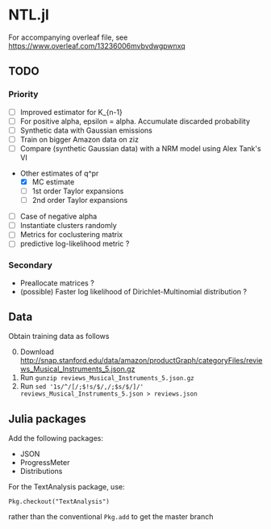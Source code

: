 # NTL.jl

For accompanying overleaf file, see https://www.overleaf.com/13236006mvbvdwgpwnxq

## TODO
### Priority
 - [ ] Improved estimator for K_{n-1}
 - [ ] For positive alpha, epsilon = alpha. Accumulate discarded probability
 - [ ] Synthetic data with Gaussian emissions
 - [ ] Train on bigger Amazon data on ziz
 - [ ] Compare (synthetic Gaussian data) with a NRM model using Alex Tank's VI
 - Other estimates of q^pr
   - [x] MC estimate
   - [ ] 1st order Taylor expansions
   - [ ] 2nd order Taylor expansions
 - [ ] Case of negative alpha
 - [ ] Instantiate clusters randomly
 - [ ] Metrics for coclustering matrix
 - [ ] predictive log-likelihood metric ?

### Secondary
 - Preallocate matrices ?
 - (possible) Faster log likelihood of Dirichlet-Multinomial distribution ?

## Data

Obtain training data as follows

0. Download http://snap.stanford.edu/data/amazon/productGraph/categoryFiles/reviews_Musical_Instruments_5.json.gz
0. Run `gunzip reviews_Musical_Instruments_5.json.gz`
0. Run `sed '1s/^/[/;$!s/$/,/;$s/$/]/' reviews_Musical_Instruments_5.json > reviews.json`

## Julia packages

Add the following packages:
 - JSON
 - ProgressMeter
 - Distributions

For the TextAnalysis package, use:

    Pkg.checkout("TextAnalysis")

rather than the conventional `Pkg.add` to get the master branch

